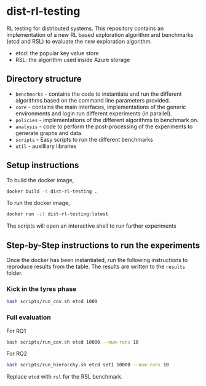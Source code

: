 # dist-rl-testing

RL testing for distributed systems. This repository contains an implementation of a new RL based exploration algorithm and benchmarks (etcd and RSL) to evaluate the new exploration algorithm.

- etcd: the popular key value store
- RSL: the algorithm used inside Azure storage

## Directory structure

- `benchmarks` - contains the code to instantiate and run the different algorithms based on the command line parameters provided.
- `core` - contains the main interfaces, implementations of the generic environments and login run different experiments (in parallel).
- `policies` - implementations of the different algorithms to benchmark on.
- `analysis` - code to perform the post-processing of the experiments to generate graphs and data.
- `scripts` - Easy scripts to run the different benchmarks
- `util` - auxilliary libraries

## Setup instructions

To build the docker image,

``` bash
docker build -t dist-rl-testing .
```

To run the docker image,

``` bash
docker run -it dist-rl-testing:latest
```

The scripts will open an interactive shell to run further experiments

## Step-by-Step instructions to run the experiments

Once the docker has been instantiated, run the following instructions to reproduce results from the table. The results are written to the `results` folder.

### Kick in the tyres phase

``` bash
bash scripts/run_cov.sh etcd 1000
```

### Full evaluation

For RQ1

```bash
bash scripts/run_cov.sh etcd 10000 --num-runs 10
```

For RQ2

```bash
bash scripts/run_hierarchy.sh etcd set1 10000 --num-runs 10
```

Replace `etcd` with `rsl` for the RSL benchmark.
